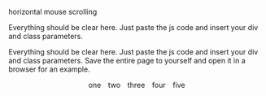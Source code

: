 horizontal mouse scrolling 

Everything should be clear here. Just paste the js code and insert your div and class parameters.

Everything should be clear here. Just paste the js code and insert your div and class parameters.
Save the entire page to yourself and open it in a browser for an example.

<html>
<head>
  <!-- for convenience, include the jquery library -->
  <script src = "https://www.tutorialspoint.com/jquery/jquery-3.6.0.js"></script>
  <script>
	  $(function(){
			/// optional value
			var scroll_step = 100;
			var scroll_div = $(".horizontal-menu")[0];
			$(document).on("wheel",".horizontal-menu", function(e){
				if(e.originalEvent.wheelDelta /120 > 0) {
					scroll_back(scroll_div);
				}else{
					scroll_forward(scroll_div);
				}
			});
			
		  function scroll_forward(scrolledElem, step=scroll_step){
			scrolledElem.scrollLeft = scrolledElem.scrollLeft + step;
		  }
		  function scroll_back(scrolledElem,step=100){
			scrolledElem.scrollLeft = scrolledElem.scrollLeft - step;
		  }
	  })   

  </script>
  <style>
	.horizontal-menu{
		margin:auto;
		width:200px;
		height:30px;
		overflow:auto;
	}
	.horizontal-menu span{
		padding:5px;
	}
  </style>
</head>
<body>
<div class="horizontal-menu">
	<nobr>
	  <span>one</span>
	  <span>two</span>
	  <span>three</span>
	  <span>four</span>
	  <span>five</span>
	  <span>six</span>
	  <span>seven</span>
	  <span>eiпре</span>
	  <span>nine</span>
	  <span>ten</span>
	</nobr>
</div>
</body>
